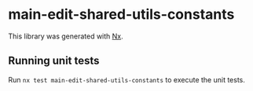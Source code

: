 # main-edit-shared-utils-constants

This library was generated with [Nx](https://nx.dev).

## Running unit tests

Run `nx test main-edit-shared-utils-constants` to execute the unit tests.

